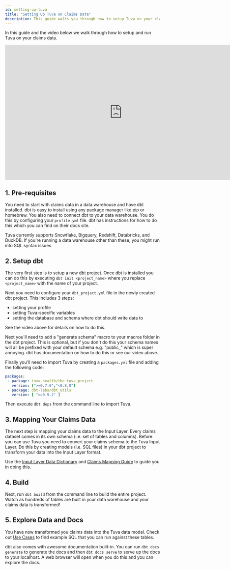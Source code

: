 ```yaml
---
id: setting-up-tuva
title: "Setting Up Tuva on Claims Data"
description: This guide walks you through how to setup Tuva on your claims data soup-to-nuts
---
```


In this guide and the video below we walk through how to setup and run Tuva on your claims data.  

<iframe width="760" height="440" src="https://www.youtube.com/embed/FWxbrt7Fgiw?si=dyo4uD_MTW4dmAGk" title="YouTube video player" frameborder="0" allow="accelerometer; autoplay; clipboard-write; encrypted-media; gyroscope; picture-in-picture; web-share" allowfullscreen="true"></iframe>

 ## 1. Pre-requisites

 You need to start with claims data in a data warehouse and have dbt installed.  dbt is easy to install using any package manager like pip or homebrew.  You also need to connect dbt to your data warehouse.  You do this by configuring your ```profile.yml``` file.  dbt has instructions for how to do this which you can find on their docs site.

 Tuva currently supports Snowflake, Bigquery, Redshift, Databricks, and DuckDB.  If you're running a data warehouse other than these, you might run into SQL syntax issues.

 ## 2. Setup dbt

 The very first step is to setup a new dbt project.  Once dbt is installed you can do this by executing ```dbt init <project_name>``` where you replace ```<project_name>``` with the name of your project.

 Next you need to configure your ```dbt_project.yml``` file in the newly created dbt project.  This includes 3 steps:

 - setting your profile
 - setting Tuva-specific variables
 - setting the database and schema where dbt should write data to


 See the video above for details on how to do this.

 Next you'll need to add a "generate schema" macro to your macros folder in the dbt project.  This is optional, but if you don't do this your schema names will all be prefixed with your default schema e.g. "public_" which is super annoying.  dbt has documentation on how to do this or see our video above.

 Finally you'll need to import Tuva by creating a ```packages.yml``` file and adding the following code:

 ```yml
packages:
  - package: tuva-health/the_tuva_project
    version: [">=0.7.0","<0.8.0"]
  - package: dbt-labs/dbt_utils
    version: [ ">=0.9.2" ]
 ```

Then execute ```dbt deps``` from the command line to import Tuva.

## 3. Mapping Your Claims Data

The next step is mapping your claims data to the Input Layer.  Every claims dataset comes in its own schema (i.e. set of tables and columns).  Before you can use Tuva you need to convert your claims schema to the Tuva Input Layer.  Do this by creating models (i.e. SQL files) in your dbt project to transform your data into the Input Layer format.

Use the [Input Layer Data Dictionary](../data-dictionaries/input-layer) and [Claims Mapping Guide](../guides/mapping) to guide you in doing this.

## 4. Build

Next, run ```dbt build``` from the command line to build the entire project.  Watch as hundreds of tables are built in your data warehouse and your claims data is transformed!

## 5. Explore Data and Docs

You have now transformed you claims data into the Tuva data model.  Check out [Use Cases](../use-cases/acute-inpatient) to find example SQL that you can run against these tables.

dbt also comes with awesome documentation built-in.  You can run ```dbt docs generate``` to generate the docs and then ```dbt docs serve``` to serve up the docs to your localhost.  A web browser will open when you do this and you can explore the docs.
